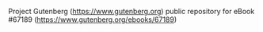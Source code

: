 Project Gutenberg (https://www.gutenberg.org) public repository for
eBook #67189 (https://www.gutenberg.org/ebooks/67189)
